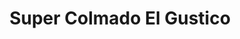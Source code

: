 ---
title: "Super Colmado El Gustico"
url: /santo-domingo-oeste/super-colmado-el-gustico/
shop: Lebensmittel
---